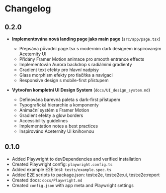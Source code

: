 # Changelog

## 0.2.0

- **Implementována nová landing page jako main page** (`src/app/page.tsx`)
  - Přepsána původní page.tsx s moderním dark designem inspirovaným Aceternity UI
  - Přidány Framer Motion animace pro smooth entrance effects
  - Implementován Aurora backdrop s radiálními gradienty
  - Gradient text efekty pro hlavní nadpisy
  - Glass morphism efekty pro tlačítka a navigaci
  - Responsive design s mobile-first přístupem

- **Vytvořen kompletní UI Design System** (`docs/UI_design_system.md`)
  - Definována barevná paleta s dark-first přístupem
  - Typografická hierarchie a komponenty
  - Animační systém s Framer Motion
  - Gradient efekty a glow borders
  - Accessibility guidelines
  - Implementation notes a best practices
  - Inspirováno Aceternity UI knihovnou

## 0.1.0

- Added Playwright to devDependencies and verified installation
- Created Playwright config: `playwright.config.ts`
- Added example E2E test: `tests/example.spec.ts`
- Added E2E scripts to package.json: test:e2e, test:e2e:ui, test:e2e:report
- Created docs: `docs/Playwright.md`
- Created `config.json` with app meta and Playwright settings

